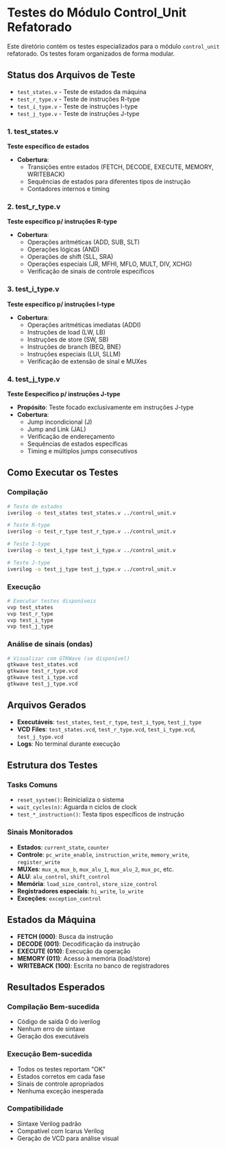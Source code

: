 # Testes do Módulo Control_Unit Refatorado
Este diretório contém os testes especializados para o módulo `control_unit` refatorado. Os testes foram organizados de forma modular.

## Status dos Arquivos de Teste
- `test_states.v` - Teste de estados da máquina
- `test_r_type.v` - Teste de instruções R-type
- `test_i_type.v` - Teste de instruções I-type
- `test_j_type.v` - Teste de instruções J-type

### 1. test_states.v
**Teste específico de estados**
- **Cobertura**:
  - Transições entre estados (FETCH, DECODE, EXECUTE, MEMORY, WRITEBACK)
  - Sequências de estados para diferentes tipos de instrução
  - Contadores internos e timing

### 2. test_r_type.v
**Teste específico p/ instruções R-type**
- **Cobertura**:
  - Operações aritméticas (ADD, SUB, SLT)
  - Operações lógicas (AND)
  - Operações de shift (SLL, SRA)
  - Operações especiais (JR, MFHI, MFLO, MULT, DIV, XCHG)
  - Verificação de sinais de controle específicos

### 3. test_i_type.v
**Teste específico p/ instruções I-type**
- **Cobertura**:
  - Operações aritméticas imediatas (ADDI)
  - Instruções de load (LW, LB)
  - Instruções de store (SW, SB)
  - Instruções de branch (BEQ, BNE)
  - Instruções especiais (LUI, SLLM)
  - Verificação de extensão de sinal e MUXes

### 4. test_j_type.v
**Teste Eespecífico p/ instruções J-type**
- **Propósito**: Teste focado exclusivamente em instruções J-type
- **Cobertura**:
  - Jump incondicional (J)
  - Jump and Link (JAL)
  - Verificação de endereçamento
  - Sequências de estados específicas
  - Timing e múltiplos jumps consecutivos

## Como Executar os Testes
### Compilação
```bash
# Teste de estados
iverilog -o test_states test_states.v ../control_unit.v

# Teste R-type
iverilog -o test_r_type test_r_type.v ../control_unit.v

# Teste I-type
iverilog -o test_i_type test_i_type.v ../control_unit.v

# Teste J-type
iverilog -o test_j_type test_j_type.v ../control_unit.v
```

### Execução
```bash
# Executar testes disponíveis
vvp test_states
vvp test_r_type
vvp test_i_type
vvp test_j_type
```

### Análise de sinais (ondas)
```bash
# Visualizar com GTKWave (se disponível)
gtkwave test_states.vcd
gtkwave test_r_type.vcd
gtkwave test_i_type.vcd
gtkwave test_j_type.vcd
```

## Arquivos Gerados
- **Executáveis**: `test_states`, `test_r_type`, `test_i_type`, `test_j_type`
- **VCD Files**: `test_states.vcd`, `test_r_type.vcd`, `test_i_type.vcd`, `test_j_type.vcd`
- **Logs**: No terminal durante execução

## Estrutura dos Testes
### Tasks Comuns
- `reset_system()`: Reinicializa o sistema
- `wait_cycles(n)`: Aguarda n ciclos de clock
- `test_*_instruction()`: Testa tipos específicos de instrução

### Sinais Monitorados
- **Estados**: `current_state`, `counter`
- **Controle**: `pc_write_enable`, `instruction_write`, `memory_write`, `register_write`
- **MUXes**: `mux_a`, `mux_b`, `mux_alu_1`, `mux_alu_2`, `mux_pc`, etc.
- **ALU**: `alu_control`, `shift_control`
- **Memória**: `load_size_control`, `store_size_control`
- **Registradores especiais**: `hi_write`, `lo_write`
- **Exceções**: `exception_control`

## Estados da Máquina
- **FETCH (000)**: Busca da instrução
- **DECODE (001)**: Decodificação da instrução
- **EXECUTE (010)**: Execução da operação
- **MEMORY (011)**: Acesso à memória (load/store)
- **WRITEBACK (100)**: Escrita no banco de registradores

## Resultados Esperados
### Compilação Bem-sucedida
- Código de saída 0 do iverilog
- Nenhum erro de sintaxe
- Geração dos executáveis

### Execução Bem-sucedida
- Todos os testes reportam "OK"
- Estados corretos em cada fase
- Sinais de controle apropriados
- Nenhuma exceção inesperada

### Compatibilidade
- Sintaxe Verilog padrão
- Compatível com Icarus Verilog
- Geração de VCD para análise visual